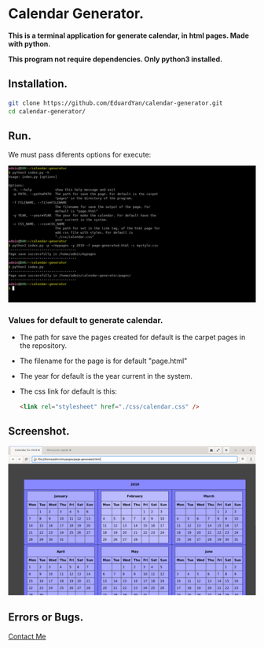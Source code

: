 # Calendar Generator.

**This is a terminal application for generate calendar, in html pages. Made with python.**

**This program not require dependencies. Only python3 installed.**

## Installation.

```bash
git clone https://github.com/EduardYan/calendar-generator.git
cd calendar-generator/
```

## Run.

We must pass diferents options for execute:

![use](./doc/use.png)

### Values for default to generate calendar.

- The path for save the pages created for default is the carpet pages in the repository.

- The filename for the page is for default "page.html"

- The year for default is the year current in the system.

- The css link for default is this:

  ```html
  <link rel="stylesheet" href="./css/calendar.css" />
  ```

## Screenshot.

![screenshot](./doc/screenshot.png)

## Errors or Bugs.

<a href="mailto:eduarygp@gmail.com" target="_blank">Contact Me</a>
